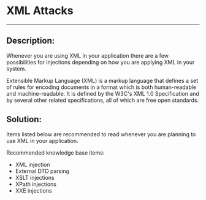 # XML Attacks
-------

## Description:

Whenever you are using XML in your application there are a few possibilities for
injections depending on how you are applying XML in your system.

Extensible Markup Language (XML) is a markup language that defines a set of rules for
encoding documents in a format which is both human-readable and machine-readable. It is
defined by the W3C's XML 1.0 Specification and by several other related specifications,
all of which are free open standards.


## Solution:

Items listed below are recommended to read whenever you are planning to use XML in your
application.

Recommended knowledge base items:

- XML injection
- External DTD parsing
- XSLT injections
- XPath injections
- XXE injections
